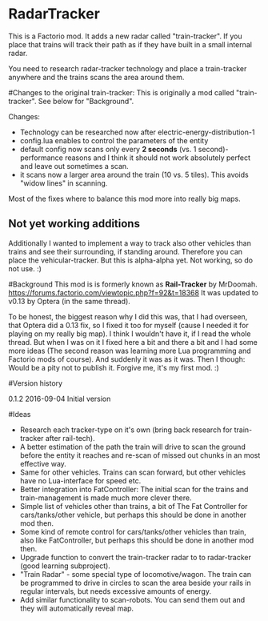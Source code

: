 # RadarTracker
This is a Factorio mod. It adds a new radar called "train-tracker". If you place that trains will track their path as if they have built in a small internal radar.

You need to research radar-tracker technology and place a train-tracker anywhere and the trains scans the area around them.

#Changes to the original train-tracker:
This is originally a mod called "train-tracker". See below for "Background".

Changes:
- Technology can be researched now after electric-energy-distribution-1
- config.lua enables to control the parameters of the entity
- default config now scans only every **2 seconds** (vs. 1 second)- performance reasons and I think it should not work absolutely perfect and leave out sometimes a scan.
- it scans now a larger area around the train (10 vs. 5 tiles). This avoids "widow lines" in scanning.

Most of the fixes where to balance this mod more into really big maps.

## Not yet working additions
Additionally I wanted to implement a way to track also other vehicles than trains and see their surrounding, if standing around. Therefore you can place the vehicular-tracker. But this is alpha-alpha yet. Not working, so do not use. :)

#Background
This mod is is formerly known as **Rail-Tracker** by MrDoomah.
https://forums.factorio.com/viewtopic.php?f=92&t=18368
It was updated to v0.13 by Optera (in the same thread).

To be honest, the biggest reason why I did this was, that I had overseen, that Optera did a 0.13 fix, so I fixed it too for myself (cause I needed it for playing on my really big map). I think I wouldn't have it, if I read the whole thread. But when I was on it I fixed here a bit and there a bit and I had some more ideas (The second reason was learning more Lua programming and Factorio mods of course).
And suddenly it was as it was. Then I though: Would be a pity not to publish it. Forgive me, it's my first mod. :)


#Version history

0.1.2 2016-09-04 Initial version

#Ideas

- Research each tracker-type on it's own (bring back research for train-tracker after rail-tech).
- A better estimation of the path the train will drive to scan the ground before the entity it reaches and re-scan of missed out chunks in an most effective way.
- Same for other vehicles. Trains can scan forward, but other vehicles have no Lua-interface for speed etc. 
- Better integration into FatController: The initial scan for the trains and train-management is made much more clever there.
- Simple list of vehicles other than trains, a bit of The Fat Controller for cars/tanks/other vehicle, but perhaps this should be done in another mod then.
- Some kind of remote control for cars/tanks/other vehicles than train, also like FatController, but perhaps this should be done in another mod then.
- Upgrade function to convert the train-tracker radar to to radar-tracker (good learning subproject).
- "Train Radar"  - some special type of locomotive/wagon. The train can be programmed to drive in circles to scan the area beside your rails in regular intervals, but needs excessive amounts of energy.
- Add similar functionality to scan-robots. You can send them out and they will automatically reveal map.